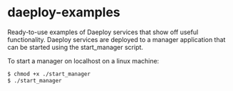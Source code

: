 # daeploy-examples

Ready-to-use examples of Daeploy services that show off useful functionality. Daeploy services are deployed to a manager application that can be started using the start_manager script.

To start a manager on localhost on a linux machine:

```bash
$ chmod +x ./start_manager
$ ./start_manager
```
